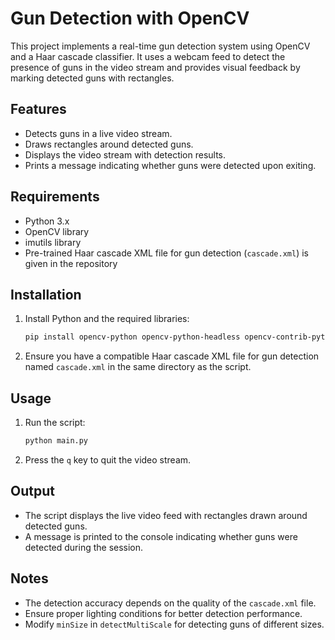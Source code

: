 # Gun Detection with OpenCV

This project implements a real-time gun detection system using OpenCV and a Haar cascade classifier. It uses a webcam feed to detect the presence of guns in the video stream and provides visual feedback by marking detected guns with rectangles.

## Features
- Detects guns in a live video stream.
- Draws rectangles around detected guns.
- Displays the video stream with detection results.
- Prints a message indicating whether guns were detected upon exiting.

## Requirements
- Python 3.x
- OpenCV library
- imutils library
- Pre-trained Haar cascade XML file for gun detection (`cascade.xml`) is given in the repository

## Installation
1. Install Python and the required libraries:
   ```bash
   pip install opencv-python opencv-python-headless opencv-contrib-python imutils numpy
   ```
2. Ensure you have a compatible Haar cascade XML file for gun detection named `cascade.xml` in the same directory as the script.

## Usage
1. Run the script:
   ```bash
   python main.py
   ```
2. Press the `q` key to quit the video stream.

## Output
- The script displays the live video feed with rectangles drawn around detected guns.
- A message is printed to the console indicating whether guns were detected during the session.

## Notes
- The detection accuracy depends on the quality of the `cascade.xml` file.
- Ensure proper lighting conditions for better detection performance.
- Modify `minSize` in `detectMultiScale` for detecting guns of different sizes.
